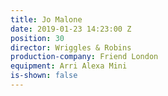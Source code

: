 ```yaml
---
title: Jo Malone
date: 2019-01-23 14:23:00 Z
position: 30
director: Wriggles & Robins
production-company: Friend London
equipment: Arri Alexa Mini
is-shown: false
---
```


